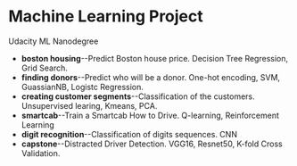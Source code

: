 # **Machine Learning Project**
Udacity ML Nanodegree
* **boston housing**--Predict Boston house price. Decision Tree Regression, Grid Search.
* **finding donors**--Predict who will be a donor. One-hot encoding, SVM, GuassianNB, Logistc Regression.
* **creating customer segments**--Classification of the customers. Unsupervised learing, Kmeans, PCA.
* **smartcab**--Train a Smartcab How to Drive. Q-learning, Reinforcement Learning
* **digit recognition**--Classification of digits sequences. CNN
* **capstone**--Distracted Driver Detection. VGG16, Resnet50, K-fold Cross Validation.

